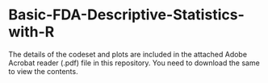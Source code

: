 # Basic-FDA-Descriptive-Statistics-with-R

The details of the codeset and plots are included in the attached Adobe Acrobat reader (.pdf) file in this repository. 
You need to download the same to view the contents.

